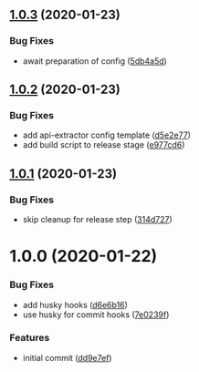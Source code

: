 ## [1.0.3](https://github.com/rocketbase-io/rollup-plugin-api-extractor/compare/v1.0.2...v1.0.3) (2020-01-23)


### Bug Fixes

* await preparation of config ([5db4a5d](https://github.com/rocketbase-io/rollup-plugin-api-extractor/commit/5db4a5da17be7ba35bf50886324332f61b08c2a5))

## [1.0.2](https://github.com/rocketbase-io/rollup-plugin-api-extractor/compare/v1.0.1...v1.0.2) (2020-01-23)


### Bug Fixes

* add api-extractor config template ([d5e2e77](https://github.com/rocketbase-io/rollup-plugin-api-extractor/commit/d5e2e7783ae3bb4161abbcaeb9d28967679bed5e))
* add build script to release stage ([e977cd6](https://github.com/rocketbase-io/rollup-plugin-api-extractor/commit/e977cd6c76284ec1beda815e050a983f849f6681))

## [1.0.1](https://github.com/rocketbase-io/rollup-plugin-api-extractor/compare/v1.0.0...v1.0.1) (2020-01-23)


### Bug Fixes

* skip cleanup for release step ([314d727](https://github.com/rocketbase-io/rollup-plugin-api-extractor/commit/314d727b363d259c9da426d1017eb46d19a177c4))

# 1.0.0 (2020-01-22)


### Bug Fixes

* add husky hooks ([d6e6b16](https://github.com/rocketbase-io/rollup-plugin-api-extractor/commit/d6e6b165a80d3b784172f2cf01995de0564431c1))
* use husky for commit hooks ([7e0239f](https://github.com/rocketbase-io/rollup-plugin-api-extractor/commit/7e0239fb4ea923b63ee17e5bb6e52dd755d1578e))


### Features

* initial commit ([dd9e7ef](https://github.com/rocketbase-io/rollup-plugin-api-extractor/commit/dd9e7efa2d34487e8bc3f136a47d443d9d0b86ad))
